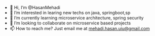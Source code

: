 - 👋 Hi, I’m @HasanMehadi
- 👀 I’m interested in learing new techs on java, springboot,sp
- 🌱 I’m currently learning microservice architecture, spring security
- 💞️ I’m looking to collaborate on microservice based projects
- 📫 How to reach me? Just email me at mehadi.hasan.uiu@gmail.com

<!---
HasanMehadi/HasanMehadi is a ✨ special ✨ repository because its `README.md` (this file) appears on your GitHub profile.
You can click the Preview link to take a look at your changes.
--->
